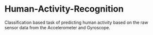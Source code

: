 # Human-Activity-Recognition
Classification based task of predicting human activity based on the raw sensor data from the Accelerometer and Gyroscope.
